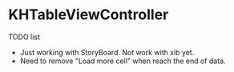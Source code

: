 KHTableViewController
=====================
TODO list
- Just working with StoryBoard. Not work with xib yet.
- Need to remove "Load more cell" when reach the end of data.

